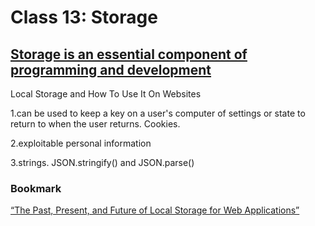 # Class 13: Storage

## [Storage is an essential component of programming and development](https://www.smashingmagazine.com/2010/10/local-storage-and-how-to-use-it/)
Local Storage and How To Use It On Websites

1.can be used to keep a key on a user's computer of settings or state to return to when the user returns. Cookies.

2.exploitable personal information

3.strings. JSON.stringify() and JSON.parse()

### Bookmark

[“The Past, Present, and Future of Local Storage for Web Applications”](http://diveinto.html5doctor.com/storage.html)
